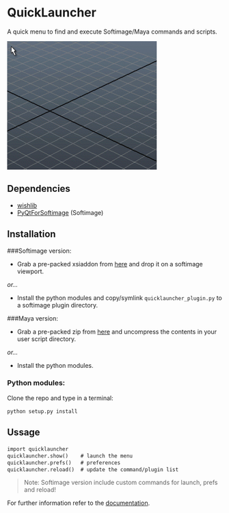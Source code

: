 QuickLauncher
=============
A quick menu to find and execute Softimage/Maya commands and scripts.

![](docs/quicklauncher.gif?raw=true)

Dependencies
------------
- [wishlib](http://github.com/csaez/wishlib)
- [PyQtForSoftimage](http://github.com/caron/PyQtForSoftimage) (Softimage)

Installation
------------
###Softimage version:
- Grab a pre-packed xsiaddon from [here](http://goo.gl/e2WWN7) and drop
it on a softimage viewport.

*or...*

- Install the python modules and copy/symlink `quicklauncher_plugin.py` to
a softimage plugin directory.

###Maya version:
- Grab a pre-packed zip from [here](http://goo.gl/yEm4V1) and uncompress the
contents in your user script directory.

*or...*

- Install the python modules.

### Python modules:
Clone the repo and type in a terminal:

    python setup.py install


Ussage
------
    import quicklauncher
    quicklauncher.show()    # launch the menu
    quicklauncher.prefs()   # preferences
    quicklauncher.reload()  # update the command/plugin list

> Note: Softimage version include custom commands for launch, prefs and
> reload!

For further information refer to the [documentation](https://github.com/csaez/quicklauncher/wiki).
